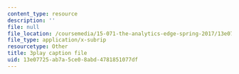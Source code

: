 ```yaml
---
content_type: resource
description: ''
file: null
file_location: /coursemedia/15-071-the-analytics-edge-spring-2017/13e07725ab7a5ce08abd4781851077df_va-mL-_jui4.vtt
file_type: application/x-subrip
resourcetype: Other
title: 3play caption file
uid: 13e07725-ab7a-5ce0-8abd-4781851077df
---
```

